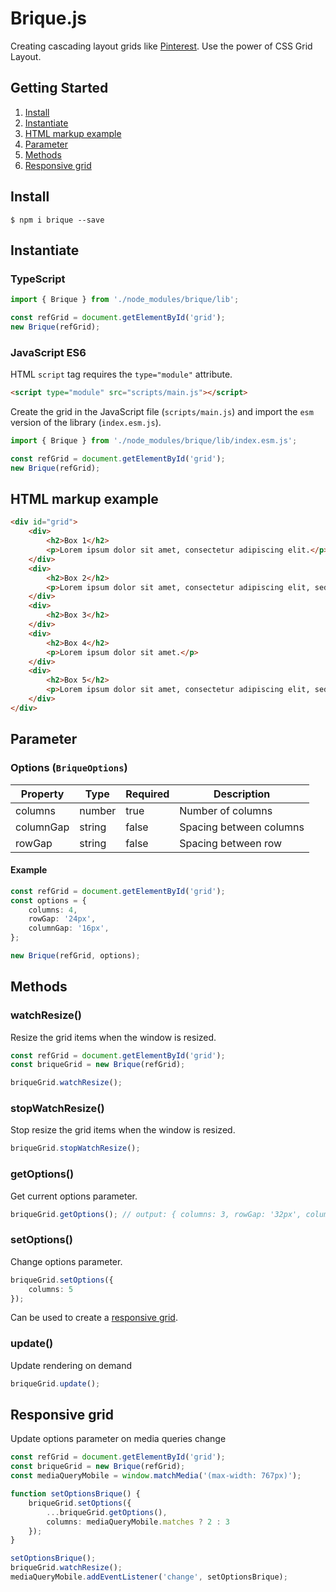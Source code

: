 # Brique.js
Creating cascading layout grids like [Pinterest](https://www.pinterest.com/).
Use the power of CSS Grid Layout.

## Getting Started
1. [Install](#install)
2. [Instantiate](#instantiate)
3. [HTML markup example](#HTML-markup-example)
4. [Parameter](#parameter)
5. [Methods](#methods)
6. [Responsive grid](#responsive-grid)

## Install
```
$ npm i brique --save
```

## Instantiate

### TypeScript
``` ts
import { Brique } from './node_modules/brique/lib';

const refGrid = document.getElementById('grid');
new Brique(refGrid);
```

### JavaScript ES6
HTML `script` tag requires the `type="module"` attribute.
``` html
<script type="module" src="scripts/main.js"></script>
```

Create the grid in the JavaScript file (`scripts/main.js`) and import the `esm` version of the library (`index.esm.js`).
``` js
import { Brique } from './node_modules/brique/lib/index.esm.js';

const refGrid = document.getElementById('grid');
new Brique(refGrid);
```

## HTML markup example
``` html
<div id="grid">
    <div>
        <h2>Box 1</h2>
        <p>Lorem ipsum dolor sit amet, consectetur adipiscing elit.</p>
    </div>
    <div>
        <h2>Box 2</h2>
        <p>Lorem ipsum dolor sit amet, consectetur adipiscing elit, sed do eiusmod tempor incididunt ut laboret.</p>
    </div>
    <div>
        <h2>Box 3</h2>
    </div>
    <div>
        <h2>Box 4</h2>
        <p>Lorem ipsum dolor sit amet.</p>
    </div>
    <div>
        <h2>Box 5</h2>
        <p>Lorem ipsum dolor sit amet, consectetur adipiscing elit, sed do eiusmod tempor.</p>
    </div>
</div>
```
## Parameter
### Options (`BriqueOptions`)
| Property | Type | Required | Description |
| --- | --- | --- | --- |
| columns | number |  true |  Number of columns |
| columnGap | string | false | Spacing between columns |
| rowGap | string | false | Spacing between row |

#### Example
``` ts
const refGrid = document.getElementById('grid');
const options = {
    columns: 4,
    rowGap: '24px',
    columnGap: '16px',
};

new Brique(refGrid, options);
```

## Methods
### watchResize()
Resize the grid items when the window is resized.
``` ts
const refGrid = document.getElementById('grid');
const briqueGrid = new Brique(refGrid);

briqueGrid.watchResize();
```

### stopWatchResize()
Stop resize the grid items when the window is resized.

``` ts
briqueGrid.stopWatchResize();
```

### getOptions()
Get current options parameter.
``` ts
briqueGrid.getOptions(); // output: { columns: 3, rowGap: '32px', columnGap: '32px'}
```

### setOptions()
Change options parameter. 
``` ts
briqueGrid.setOptions({
    columns: 5
});
```
Can be used to create a [responsive grid](#responsive-grid).

### update()
Update rendering on demand
``` ts
briqueGrid.update();
```

## Responsive grid 
Update options parameter on media queries change
``` ts
const refGrid = document.getElementById('grid');
const briqueGrid = new Brique(refGrid);
const mediaQueryMobile = window.matchMedia('(max-width: 767px)');

function setOptionsBrique() {
    briqueGrid.setOptions({
        ...briqueGrid.getOptions(),
        columns: mediaQueryMobile.matches ? 2 : 3
    });
}

setOptionsBrique();
briqueGrid.watchResize();
mediaQueryMobile.addEventListener('change', setOptionsBrique);
```
